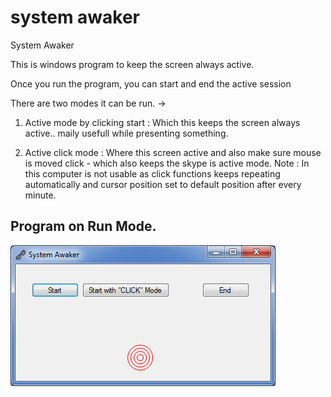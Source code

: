 # system awaker
System Awaker


This is windows program to keep the screen always active.

Once you run the program, you can start and end the active session

There are two modes it can be run. ->

1) Active mode by clicking start  : Which this keeps the screen always active.. maily usefull while presenting something.

2) Active click mode : Where this screen active and also make sure mouse is moved click - which also keeps the skype is active mode.
Note : In this computer is not usable as click functions keeps repeating automatically and cursor position set to default position after every minute.


## Program on Run Mode.


![image](https://github.com/PHarlapur/systemawaker/blob/master/System%20Awaker.png)
